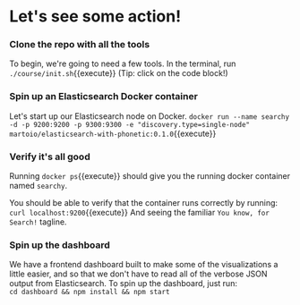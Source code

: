 # Let's see some action!

### Clone the repo with all the tools
To begin, we're going to need a few tools. In the terminal, run `./course/init.sh`{{execute}} (Tip: click on the code block!)

### Spin up an Elasticsearch Docker container
Let's start up our Elasticsearch node on Docker.
`docker run --name searchy -d -p 9200:9200 -p 9300:9300 -e "discovery.type=single-node" martoio/elasticsearch-with-phonetic:0.1.0`{{execute}}

### Verify it's all good
Running `docker ps`{{execute}} should give you the running docker container named `searchy`.

You should be able to verify that the container runs correctly by running:
`curl localhost:9200`{{execute}}
And seeing the familiar `You know, for Search!` tagline.

### Spin up the dashboard
We have a frontend dashboard built to make some of the visualizations a little easier, and so that we don't have to read all of the verbose JSON output from Elasticsearch. To spin up the dashboard, just run: <br>
`cd dashboard && npm install && npm start`
